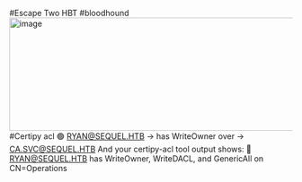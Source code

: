 #Escape Two HBT
#bloodhound
<img width="523" height="202" alt="image" src="https://github.com/user-attachments/assets/dc0a238e-a974-43d0-badc-38836b76c201" />
#Certipy acl
🟢 RYAN@SEQUEL.HTB → has WriteOwner over → CA.SVC@SEQUEL.HTB
And your certipy-acl tool output shows:
🧾 RYAN@SEQUEL.HTB has WriteOwner, WriteDACL, and GenericAll on CN=Operations

